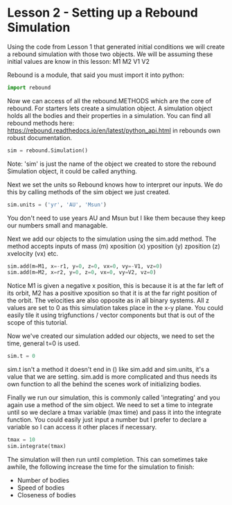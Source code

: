 # Lesson 2 - Setting up a Rebound Simulation

Using the code from Lesson 1 that generated initial conditions we will create a rebound simulation with those two objects.
We will be assuming these initial values are know in this lesson:
M1 M2 V1 V2

Rebound is a module, that said you must import it into python:
```python
import rebound
```

Now we can access of all the rebound.METHODS which are the core of rebound. For starters lets create a simulation object. A simulation object holds all the bodies and their properties in a simulation. You can find all rebound methods here: https://rebound.readthedocs.io/en/latest/python_api.html in rebounds own robust documentation.
```python
sim = rebound.Simulation()
```
Note: 'sim' is just the name of the object we created to store the rebound Simulation object, it could be called anything. 

Next we set the units so Rebound knows how to interpret our inputs. We do this by calling methods of the sim object we just created. 

```python
sim.units = ('yr', 'AU', 'Msun')
```
You don't need to use years AU and Msun but I like them because they keep our numbers small and managable.

Next we add our objects to the simulation using the sim.add method. The method accepts inputs of mass (m) xposition (x) yposition (y) zposition (z) xvelocity (vx) etc.

```python
sim.add(m=M1, x=-r1, y=0, z=0, vx=0, vy=-V1, vz=0)
sim.add(m=M2, x=r2, y=0, z=0, vx=0, vy=V2, vz=0)
```
Notice M1 is given a negative x position, this is because it is at the far left of its orbit, M2 has a positive xposition so that it is at the far right position of the orbit. The velocities are also opposite as in all binary systems. All z values are set to 0 as this simulation takes place in the x-y plane. You could easily tile it using trigfunctions / vector components but that is out of the scope of this tutorial.

Now we've created our simulation added our objects, we need to set the time, general t=0 is used.
```python
sim.t = 0
```
sim.t isn't a method it doesn't end in () like sim.add and sim.units, it's a value that we are setting. sim.add is more complicated and thus needs its own function to all the behind the scenes work of initializing bodies.

Finally we run our simulation, this is commonly called 'integrating' and you again use a method of the sim object. We need to set a time to integrate until so we declare a tmax variable (max time) and pass it into the integrate function. You could easily just input a number but I prefer to declare a variable so I can access it other places if necessary.
```python
tmax = 10
sim.integrate(tmax)
```
The simulation will then run until completion. This can sometimes take awhile, the following increase the time for the simulation to finish:
- Number of bodies
- Speed of bodies
- Closeness of bodies
